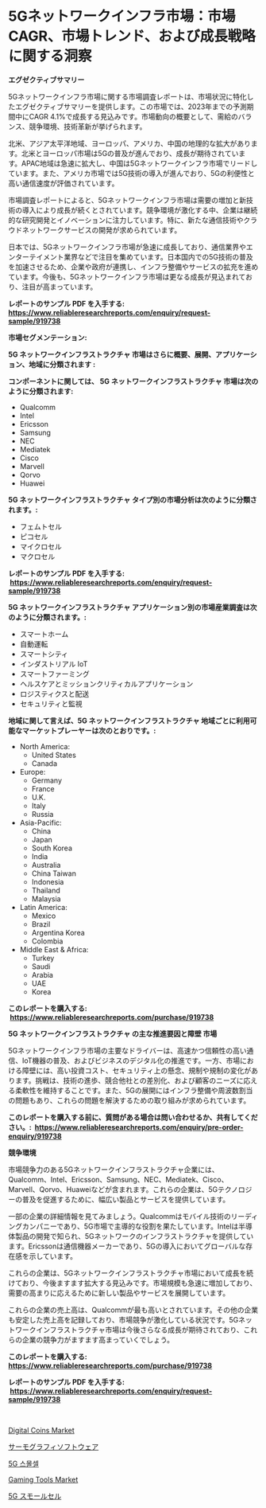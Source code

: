 <p><h1>5Gネットワークインフラ市場：市場CAGR、市場トレンド、および成長戦略に関する洞察</h1></p><p><strong>エグゼクティブサマリー</strong></p>
<p><p>5Gネットワークインフラ市場に関する市場調査レポートは、市場状況に特化したエグゼクティブサマリーを提供します。この市場では、2023年までの予測期間中にCAGR 4.1%で成長する見込みです。市場動向の概要として、需給のバランス、競争環境、技術革新が挙げられます。 </p><p>北米、アジア太平洋地域、ヨーロッパ、アメリカ、中国の地理的な拡大があります。北米とヨーロッパ市場は5Gの普及が進んでおり、成長が期待されています。APAC地域は急速に拡大し、中国は5Gネットワークインフラ市場でリードしています。また、アメリカ市場では5G技術の導入が進んでおり、5Gの利便性と高い通信速度が評価されています。 </p><p>市場調査レポートによると、5Gネットワークインフラ市場は需要の増加と新技術の導入により成長が続くとされています。競争環境が激化する中、企業は継続的な研究開発とイノベーションに注力しています。特に、新たな通信技術やクラウドネットワークサービスの開発が求められています。</p><p>日本では、5Gネットワークインフラ市場が急速に成長しており、通信業界やエンターテイメント業界などで注目を集めています。日本国内での5G技術の普及を加速させるため、企業や政府が連携し、インフラ整備やサービスの拡充を進めています。今後も、5Gネットワークインフラ市場は更なる成長が見込まれており、注目が高まっています。</p></p>
<p><strong>レポートのサンプル PDF を入手する: <a href="https://www.reliableresearchreports.com/enquiry/request-sample/919738">https://www.reliableresearchreports.com/enquiry/request-sample/919738</a></strong></p>
<p><strong>市場セグメンテーション:</strong></p>
<p><strong> 5G ネットワークインフラストラクチャ 市場はさらに概要、展開、アプリケーション、地域に分類されます :</strong></p>
<p><strong>コンポーネントに関しては、 5G ネットワークインフラストラクチャ 市場は次のように分類されます: &nbsp;</strong></p>
<p><ul><li>Qualcomm</li><li>Intel</li><li>Ericsson</li><li>Samsung</li><li>NEC</li><li>Mediatek</li><li>Cisco</li><li>Marvell</li><li>Qorvo</li><li>Huawei</li></ul></p>
<p><strong> 5G ネットワークインフラストラクチャ タイプ別の市場分析は次のように分類されます。:</strong></p>
<p><ul><li>フェムトセル</li><li>ピコセル</li><li>マイクロセル</li><li>マクロセル</li></ul></p>
<p><strong>レポートのサンプル PDF を入手する: &nbsp;<a href="https://www.reliableresearchreports.com/enquiry/request-sample/919738">https://www.reliableresearchreports.com/enquiry/request-sample/919738</a></strong></p>
<p><strong> 5G ネットワークインフラストラクチャ アプリケーション別の市場産業調査は次のように分類されます。:</strong></p>
<p><ul><li>スマートホーム</li><li>自動運転</li><li>スマートシティ</li><li>インダストリアル IoT</li><li>スマートファーミング</li><li>ヘルスケアとミッションクリティカルアプリケーション</li><li>ロジスティクスと配送</li><li>セキュリティと監視</li></ul></p>
<p><strong>地域に関して言えば、5G ネットワークインフラストラクチャ 地域ごとに利用可能なマーケットプレーヤーは次のとおりです。:</strong></p>
<p><ul>
    <li>
        North America:
        <ul>
            <li>United States</li>
            <li>Canada</li>
        </ul>
    </li>
    <li>
        Europe:
        <ul>
            <li>Germany</li>
            <li>France</li>
            <li>U.K.</li>
            <li>Italy</li>
            <li>Russia</li>
        </ul>
    </li>
    <li>
        Asia-Pacific:
        <ul>
            <li>China</li>
            <li>Japan</li>
            <li>South Korea</li>
            <li>India</li>
            <li>Australia</li>
            <li>China Taiwan</li>
            <li>Indonesia</li>
            <li>Thailand</li>
            <li>Malaysia</li>
        </ul>
    </li>
    <li>
        Latin America:
        <ul>
            <li>Mexico</li>
            <li>Brazil</li>
            <li>Argentina Korea</li>
            <li>Colombia</li>
        </ul>
    </li>
    <li>
        Middle East & Africa:
        <ul>
            <li>Turkey</li>
            <li>Saudi</li>
            <li>Arabia</li>
            <li>UAE</li>
            <li>Korea</li>
        </ul>
    </li>
    </ul></p>
<p><strong>このレポートを購入する: &nbsp;<a href="https://www.reliableresearchreports.com/purchase/919738">https://www.reliableresearchreports.com/purchase/919738</a></strong></p>
<p><strong>5G ネットワークインフラストラクチャ の主な推進要因と障壁 市場</strong></p>
<p><p>5Gネットワークインフラ市場の主要なドライバーは、高速かつ信頼性の高い通信、IoT機器の普及、およびビジネスのデジタル化の推進です。一方、市場における障壁には、高い投資コスト、セキュリティ上の懸念、規制や規制の変化があります。挑戦は、技術の進歩、競合他社との差別化、および顧客のニーズに応える柔軟性を維持することです。また、5Gの展開にはインフラ整備や周波数割当の問題もあり、これらの問題を解決するための取り組みが求められています。</p></p>
<p><strong>このレポートを購入する前に、質問がある場合は問い合わせるか、共有してください。:&nbsp; <a href="https://www.reliableresearchreports.com/enquiry/pre-order-enquiry/919738">https://www.reliableresearchreports.com/enquiry/pre-order-enquiry/919738</a></strong></p>
<p><strong>競争環境</strong></p>
<p><p>市場競争力のある5Gネットワークインフラストラクチャ企業には、Qualcomm、Intel、Ericsson、Samsung、NEC、Mediatek、Cisco、Marvell、Qorvo、Huaweiなどが含まれます。これらの企業は、5Gテクノロジーの普及を促進するために、幅広い製品とサービスを提供しています。</p><p>一部の企業の詳細情報を見てみましょう。Qualcommはモバイル技術のリーディングカンパニーであり、5G市場で主導的な役割を果たしています。Intelは半導体製品の開発で知られ、5Gネットワークのインフラストラクチャを提供しています。Ericssonは通信機器メーカーであり、5Gの導入においてグローバルな存在感を示しています。</p><p>これらの企業は、5Gネットワークインフラストラクチャ市場において成長を続けており、今後ますます拡大する見込みです。市場規模も急速に増加しており、需要の高まりに応えるために新しい製品やサービスを展開しています。</p><p>これらの企業の売上高は、Qualcommが最も高いとされています。その他の企業も安定した売上高を記録しており、市場競争が激化している状況です。5Gネットワークインフラストラクチャ市場は今後さらなる成長が期待されており、これらの企業の競争力がますます高まっていくでしょう。</p></p>
<p><strong>このレポートを購入する: &nbsp; <a href="https://www.reliableresearchreports.com/purchase/919738">https://www.reliableresearchreports.com/purchase/919738</a></strong></p>
<p><strong>レポートのサンプル PDF を入手する: &nbsp;<a href="https://www.reliableresearchreports.com/enquiry/request-sample/919738">https://www.reliableresearchreports.com/enquiry/request-sample/919738</a></strong><strong></strong></p>
<p>&nbsp;</p>
<p><p><a href="https://issuu.com/reportprime-2/docs/digital-coins-market-size-2030.pptx">Digital Coins Market</a></p><p><a href="https://github.com/mohamedbakry57/Market-Research-Report-List-2/blob/main/7424991182983.md">サーモグラフィソフトウェア</a></p><p><a href="https://github.com/laholand/Market-Research-Report-List-2/blob/main/8237655182979.md">5G 스몰셀</a></p><p><a href="https://issuu.com/reportprime-2/docs/gaming-tools-market-size-2030.pptx">Gaming Tools Market</a></p><p><a href="https://github.com/lababdou/Market-Research-Report-List-2/blob/main/7249869182984.md">5G スモールセル</a></p></p>
